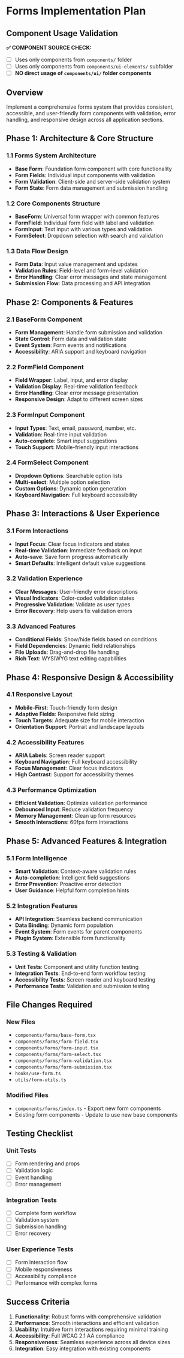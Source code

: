 # Forms Implementation Plan

## Component Usage Validation
**✅ COMPONENT SOURCE CHECK:**
- [ ] Uses only components from `components/` folder
- [ ] Uses only components from `components/ui-elements/` subfolder
- [ ] **NO direct usage of `components/ui/` folder components**

## Overview
Implement a comprehensive forms system that provides consistent, accessible, and user-friendly form components with validation, error handling, and responsive design across all application sections.

## Phase 1: Architecture & Core Structure

### 1.1 Forms System Architecture
- **Base Form**: Foundation form component with core functionality
- **Form Fields**: Individual input components with validation
- **Form Validation**: Client-side and server-side validation system
- **Form State**: Form data management and submission handling

### 1.2 Core Components Structure
- **BaseForm**: Universal form wrapper with common features
- **FormField**: Individual form field with label and validation
- **FormInput**: Text input with various types and validation
- **FormSelect**: Dropdown selection with search and validation

### 1.3 Data Flow Design
- **Form Data**: Input value management and updates
- **Validation Rules**: Field-level and form-level validation
- **Error Handling**: Clear error messages and state management
- **Submission Flow**: Data processing and API integration

## Phase 2: Components & Features

### 2.1 BaseForm Component
- **Form Management**: Handle form submission and validation
- **State Control**: Form data and validation state
- **Event System**: Form events and notifications
- **Accessibility**: ARIA support and keyboard navigation

### 2.2 FormField Component
- **Field Wrapper**: Label, input, and error display
- **Validation Display**: Real-time validation feedback
- **Error Handling**: Clear error message presentation
- **Responsive Design**: Adapt to different screen sizes

### 2.3 FormInput Component
- **Input Types**: Text, email, password, number, etc.
- **Validation**: Real-time input validation
- **Auto-complete**: Smart input suggestions
- **Touch Support**: Mobile-friendly input interactions

### 2.4 FormSelect Component
- **Dropdown Options**: Searchable option lists
- **Multi-select**: Multiple option selection
- **Custom Options**: Dynamic option generation
- **Keyboard Navigation**: Full keyboard accessibility

## Phase 3: Interactions & User Experience

### 3.1 Form Interactions
- **Input Focus**: Clear focus indicators and states
- **Real-time Validation**: Immediate feedback on input
- **Auto-save**: Save form progress automatically
- **Smart Defaults**: Intelligent default value suggestions

### 3.2 Validation Experience
- **Clear Messages**: User-friendly error descriptions
- **Visual Indicators**: Color-coded validation states
- **Progressive Validation**: Validate as user types
- **Error Recovery**: Help users fix validation errors

### 3.3 Advanced Features
- **Conditional Fields**: Show/hide fields based on conditions
- **Field Dependencies**: Dynamic field relationships
- **File Uploads**: Drag-and-drop file handling
- **Rich Text**: WYSIWYG text editing capabilities

## Phase 4: Responsive Design & Accessibility

### 4.1 Responsive Layout
- **Mobile-First**: Touch-friendly form design
- **Adaptive Fields**: Responsive field sizing
- **Touch Targets**: Adequate size for mobile interaction
- **Orientation Support**: Portrait and landscape layouts

### 4.2 Accessibility Features
- **ARIA Labels**: Screen reader support
- **Keyboard Navigation**: Full keyboard accessibility
- **Focus Management**: Clear focus indicators
- **High Contrast**: Support for accessibility themes

### 4.3 Performance Optimization
- **Efficient Validation**: Optimize validation performance
- **Debounced Input**: Reduce validation frequency
- **Memory Management**: Clean up form resources
- **Smooth Interactions**: 60fps form interactions

## Phase 5: Advanced Features & Integration

### 5.1 Form Intelligence
- **Smart Validation**: Context-aware validation rules
- **Auto-completion**: Intelligent field suggestions
- **Error Prevention**: Proactive error detection
- **User Guidance**: Helpful form completion hints

### 5.2 Integration Features
- **API Integration**: Seamless backend communication
- **Data Binding**: Dynamic form population
- **Event System**: Form events for parent components
- **Plugin System**: Extensible form functionality

### 5.3 Testing & Validation
- **Unit Tests**: Component and utility function testing
- **Integration Tests**: End-to-end form workflow testing
- **Accessibility Tests**: Screen reader and keyboard testing
- **Performance Tests**: Validation and submission testing

## File Changes Required

### New Files
- `components/forms/base-form.tsx`
- `components/forms/form-field.tsx`
- `components/forms/form-input.tsx`
- `components/forms/form-select.tsx`
- `components/forms/form-validation.tsx`
- `components/forms/form-submission.tsx`
- `hooks/use-form.ts`
- `utils/form-utils.ts`

### Modified Files
- `components/forms/index.ts` - Export new form components
- Existing form components - Update to use new base components

## Testing Checklist

### Unit Tests
- [ ] Form rendering and props
- [ ] Validation logic
- [ ] Event handling
- [ ] Error management

### Integration Tests
- [ ] Complete form workflow
- [ ] Validation system
- [ ] Submission handling
- [ ] Error recovery

### User Experience Tests
- [ ] Form interaction flow
- [ ] Mobile responsiveness
- [ ] Accessibility compliance
- [ ] Performance with complex forms

## Success Criteria

1. **Functionality**: Robust forms with comprehensive validation
2. **Performance**: Smooth interactions and efficient validation
3. **Usability**: Intuitive form interactions requiring minimal training
4. **Accessibility**: Full WCAG 2.1 AA compliance
5. **Responsiveness**: Seamless experience across all device sizes
6. **Integration**: Easy integration with existing components

